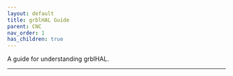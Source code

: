 ```yaml
---
layout: default
title: grblHAL Guide
parent: CNC
nav_order: 1
has_children: true
---
```


A guide for understanding grblHAL.

---

